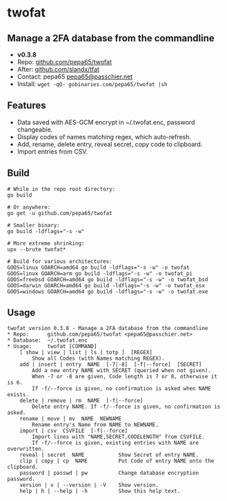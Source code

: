 # twofat
## Manage a 2FA database from the commandline
* **v0.3.8**
* Repo: [github.com/pepa65/twofat](https://github.com/pepa65/twofat)
* After: [github.com/slandx/tfat](https://github.com/slandx/tfat)
* Contact: pepa65 <pepa65@passchier.net>
* Install: `wget -qO- gobinaries.com/pepa65/twofat |sh`

## Features
* Data saved with AES-GCM encrypt in ~/.twofat.enc, password changeable.
* Display codes of names matching regex, which auto-refresh.
* Add, rename, delete entry, reveal secret, copy code to clipboard.
* Import entries from CSV.

## Build
```shell
# While in the repo root directory:
go build

# Or anywhere:
go get -u github.com/pepa65/twofat

# Smaller binary:
go build -ldflags="-s -w"

# More extreme shrinking:
upx --brute twofat*

# Build for various architectures:
GOOS=linux GOARCH=amd64 go build -ldflags="-s -w" -o twofat
GOOS=linux GOARCH=arm go build -ldflags="-s -w" -o twofat_pi
GOOS=freebsd GOARCH=amd64 go build -ldflags="-s -w" -o twofat_bsd
GOOS=darwin GOARCH=amd64 go build -ldflags="-s -w" -o twofat_osx
GOOS=windows GOARCH=amd64 go build -ldflags="-s -w" -o twofat.exe
```

## Usage
```
twofat version 0.3.8 - Manage a 2FA database from the commandline
* Repo:      github.com/pepa65/twofat <pepa65@passchier.net>
* Database:  ~/.twofat.enc
* Usage:     twofat [COMMAND]
    [ show | view | list | ls | totp ]  [REGEX]
        Show all Codes (with Names matching REGEX).
    add | insert | entry  NAME  [-7|-8]  [-f|--force]  [SECRET]
        Add a new entry NAME with SECRET (queried when not given).
        When -7 or -8 are given, Code length is 7 or 8, otherwise it is 6.
        If -f/--force is given, no confirmation is asked when NAME exists.
    delete | remove | rm  NAME  [-f|--force]
        Delete entry NAME. If -f/--force is given, no confirmation is asked.
    rename | move | mv  NAME  NEWNAME
        Rename entry's Name from NAME to NEWNAME.
    import | csv  CSVFILE  [-f|--force]
        Import lines with "NAME,SECRET,CODELENGTH" from CSVFILE.
        If -f/--force is given, existing entries with NAME are overwritten.
    reveal | secret  NAME           Show Secret of entry NAME.
    clip | copy | cp  NAME          Put Code of entry NAME onto the clipboard.
    password | passwd | pw          Change database encryption password.
    version | v | --version | -V    Show version.
    help | h | --help | -h          Show this help text.
```
